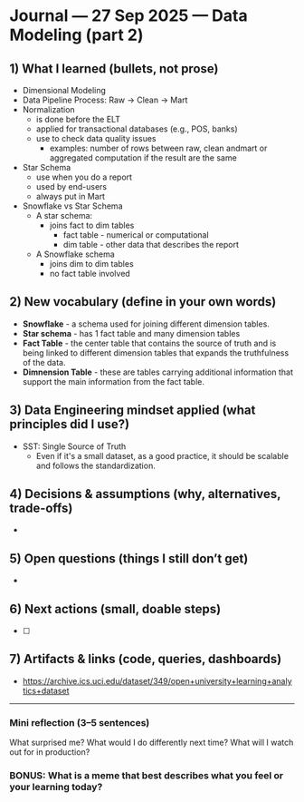 # Journal — 27 Sep 2025 — Data Modeling (part 2)

## 1) What I learned (bullets, not prose)
- Dimensional Modeling
- Data Pipeline Process: Raw -> Clean -> Mart
- Normalization 
    * is done before the ELT
    * applied for transactional databases (e.g., POS, banks)
    * use to check data quality issues 
        * examples: number of rows between raw, clean andmart or aggregated computation if the result are the same
- Star Schema
    * use when you do a report
    * used by end-users
    * always put in Mart
- Snowflake vs Star Schema
    * A star schema: 
        * joins fact to dim tables
            * fact table - numerical or computational
            * dim table - other data that describes the report
    * A Snowflake schema
        * joins dim to dim tables
        * no fact table involved

## 2) New vocabulary (define in your own words)
- **Snowflake** - a schema used for joining different dimension tables.
- **Star schema** - has 1 fact table and many dimension tables
- **Fact Table** - the center table that contains the source of truth and is being linked to different dimension tables that expands the truthfulness of the data.
- **Dimnension Table** - these are tables carrying additional information that support the main information from the fact table.

## 3) Data Engineering mindset applied (what principles did I use?)
- SST: Single Source of Truth
    * Even if it's a small dataset, as a good practice, it should be scalable and follows the standardization.

## 4) Decisions & assumptions (why, alternatives, trade-offs)
- 

## 5) Open questions (things I still don’t get)
- 

## 6) Next actions (small, doable steps)
- [ ] 

## 7) Artifacts & links (code, queries, dashboards)
- https://archive.ics.uci.edu/dataset/349/open+university+learning+analytics+dataset 

---

### Mini reflection (3–5 sentences)
What surprised me? What would I do differently next time? What will I watch out for in production?

### BONUS: What is a meme that best describes what you feel or your learning today?
